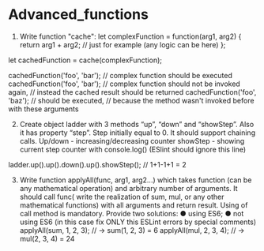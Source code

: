 # Advanced_functions

1.	Write function "cache":
         let complexFunction = function(arg1, arg2) {
	  return arg1 + arg2;  // just for example (any logic can be here)
 };
 
let cachedFunction = cache(complexFunction);

cachedFunction('foo', 'bar'); // complex function should be executed
cachedFunction('foo', 'bar'); 
// complex function should not be invoked again,
                      // instead the cached result should be returned
cachedFunction('foo', 'baz'); // should be executed,
            // because the method wasn't invoked before with these arguments

2.	Create object ladder with 3 methods “up”, “down” and “showStep”. Also it has property “step”. Step initially equal to 0. It should support chaining calls.
Up/down - increasing/decreasing counter
showStep - showing current step counter with console.log() (ESlint should ignore this line)

 ladder.up().up().down().up().showStep(); // 1+1-1+1 = 2

 3. Write function applyAll(func, arg1, arg2...) which takes function (can be any mathematical operation) and arbitrary number of arguments.
It should call func( write the realization of sum, mul, or any other mathematical functions) with all arguments and return result. Using of call method is mandatory.
Provide two solutions: 
●	using ES6; 
●	not using ES6 (in this case fix ONLY this ESLint errors by special comments)
applyAll(sum, 1, 2, 3); // -> sum(1, 2, 3) = 6
applyAll(mul, 2, 3, 4); // -> mul(2, 3, 4) = 24


